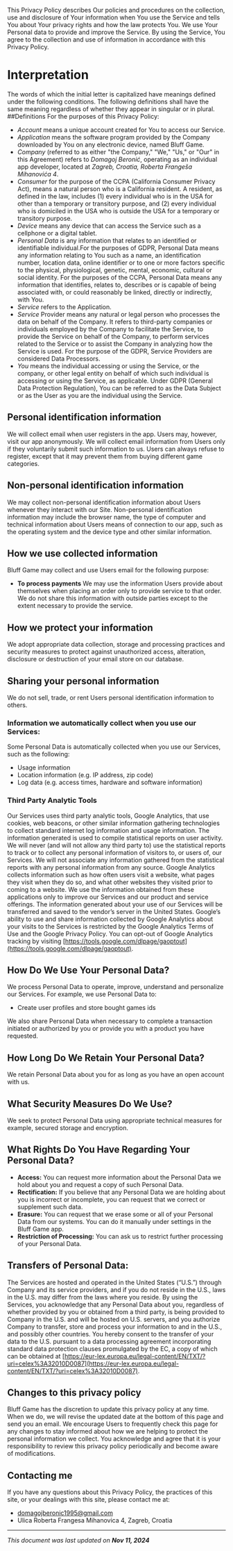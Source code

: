 This Privacy Policy describes Our policies and procedures on the collection, use and disclosure of Your information when You use the Service and tells You about Your privacy rights and how the law protects You.
We use Your Personal data to provide and improve the Service. By using the Service, You agree to the collection and use of information in accordance with this Privacy Policy.


# Interpretation
The words of which the initial letter is capitalized have meanings defined under the following conditions. The following definitions shall have the same meaning regardless of whether they appear in singular or in plural.
##Definitions
For the purposes of this Privacy Policy:
- *Account* means a unique account created for You to access our Service.
- *Application* means the software program provided by the Company downloaded by You on any electronic device, named Bluff Game.
- *Company* (referred to as either "the Company," "We," "Us," or "Our" in this Agreement) refers to *Domagoj Beronić*, operating as an individual app developer, located at *Zagreb, Croatia, Roberta Frangeša Mihanovića 4*.
- *Consumer* for the purpose of the CCPA (California Consumer Privacy Act), means a natural person who is a California resident. A resident, as defined in the law, includes (1) every individual who is in the USA for other than a temporary or transitory purpose, and (2) every individual who is domiciled in the USA who is outside the USA for a temporary or transitory purpose.
- *Device* means any device that can access the Service such as a cellphone or a digital tablet.
- *Personal Data* is any information that relates to an identified or identifiable individual.For the purposes of GDPR, Personal Data means any information relating to You such as a name, an identification number, location data, online identifier or to one or more factors specific to the physical, physiological, genetic, mental, economic, cultural or social identity. For the purposes of the CCPA, Personal Data means any information that identifies, relates to, describes or is capable of being associated with, or could reasonably be linked, directly or indirectly, with You.
- *Service* refers to the Application.
- *Service* Provider means any natural or legal person who processes the data on behalf of the Company. It refers to third-party companies or individuals employed by the Company to facilitate the Service, to provide the Service on behalf of the Company, to perform services related to the Service or to assist the Company in analyzing how the Service is used. For the purpose of the GDPR, Service Providers are considered Data Processors.
- *You* means the individual accessing or using the Service, or the company, or other legal entity on behalf of which such individual is accessing or using the Service, as applicable. Under GDPR (General Data Protection Regulation), You can be referred to as the Data Subject or as the User as you are the individual using the Service.

## Personal identification information

We will collect email when user registers in the app. Users may, however, visit our app anonymously. We will collect email information from Users only if they voluntarily submit such information to us. Users can always refuse to register, except that it may prevent them from buying different game categories.

## Non-personal identification information

We may collect non-personal identification information about Users whenever they interact with our Site. Non-personal identification information may include the browser name, the type of computer and technical information about Users means of connection to our app, such as the operating system and the device type and other similar information.

## How we use collected information

Bluff Game may collect and use Users email for the following purpose:

* **To process payments** We may use the information Users provide about themselves when placing an order only to provide service to that order. We do not share this information with outside parties except to the extent necessary to provide the service.

## How we protect your information

We adopt appropriate data collection, storage and processing practices and security measures to protect against unauthorized access, alteration, disclosure or destruction of your email store on our database.

## Sharing your personal information

We do not sell, trade, or rent Users personal identification information to others. 

### Information we automatically collect when you use our Services:
Some Personal Data is automatically collected when you use our Services, such as the following: 
* Usage information
* Location information (e.g. IP address, zip code) 
* Log data (e.g. access times, hardware and software information)

### Third Party Analytic Tools
Our Services uses third party analytic tools, Google Analytics, that use cookies, web beacons, or other similar information gathering technologies to collect standard internet log information and usage information.  The information generated is used to compile statistical reports on user activity.  We will never (and will not allow any third party to) use the statistical reports to track or to collect any personal information of visitors to, or users of, our Services. We will not associate any information gathered from the statistical reports with any personal information from any source. Google Analytics collects information such as how often users visit a website, what pages they visit when they do so, and what other websites they visited prior to coming to a website. We use the information obtained from these applications only to improve our Services and our product and service offerings. The information generated about your use of our Services will be transferred and saved to the vendor’s server in the United States. Google’s ability to use and share information collected by Google Analytics about your visits to the Services is restricted by the Google Analytics Terms of Use and the Google Privacy Policy. You can opt-out of Google Analytics tracking by visiting [https://tools.google.com/dlpage/gaoptout](https://tools.google.com/dlpage/gaoptout).


## How Do We Use Your Personal Data?
We process Personal Data to operate, improve, understand and personalize our Services.  For example, we use Personal Data to:
* Create user profiles and store bought games ids

We also share Personal Data when necessary to complete a transaction initiated or authorized by you or provide you with a product you have requested.

## How Long Do We Retain Your Personal Data?
We retain Personal Data about you for as long as you have an open account with us.

## What Security Measures Do We Use?
We seek to protect Personal Data using appropriate technical measures for example, secured storage and encryption.  

## What Rights Do You Have Regarding Your Personal Data?

* **Access:**  You can request more information about the Personal Data we hold about you and request a copy of such Personal Data. 
* **Rectification:** If you believe that any Personal Data we are holding about you is incorrect or incomplete, you can request that we correct or supplement such data.
* **Erasure:** You can request that we erase some or all of your Personal Data from our systems. You can do it manually under settings in the Bluff Game app.
* **Restriction of Processing:**  You can ask us to restrict further processing of your Personal Data.

## Transfers of Personal Data:
The Services are hosted and operated in the United States (“U.S.”) through Company and its service providers, and if you do not reside in the U.S., laws in the U.S. may differ from the laws where you reside. By using the Services, you acknowledge that any Personal Data about you, regardless of whether provided by you or obtained from a third party, is being provided to Company in the U.S. and will be hosted on U.S. servers, and you authorize Company to transfer, store and process your information to and in the U.S., and possibly other countries.  You hereby consent to the transfer of your data to the U.S. pursuant to a data processing agreement incorporating standard data protection clauses promulgated by the EC, a copy of which can be obtained at [https://eur-lex.europa.eu/legal-content/EN/TXT/?uri=celex%3A32010D0087](https://eur-lex.europa.eu/legal-content/EN/TXT/?uri=celex%3A32010D0087).

## Changes to this privacy policy

Bluff Game has the discretion to update this privacy policy at any time. When we do, we will revise the updated date at the bottom of this page and send you an email. We encourage Users to frequently check this page for any changes to stay informed about how we are helping to protect the personal information we collect. You acknowledge and agree that it is your responsibility to review this privacy policy periodically and become aware of modifications.

## Contacting me

If you have any questions about this Privacy Policy, the practices of this site, or your dealings with this site, please contact me at:

 * domagojberonic1995@gmail.com
 * Ulica Roberta Frangesa Mihanovica 4, Zagreb, Croatia
* * *

_This document was last updated on **Nov 11, 2024**_
